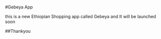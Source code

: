 #Gebeya App

this is a new Ethiopian Shopping app called Gebeya and It will be launched soon

##Thankyou
